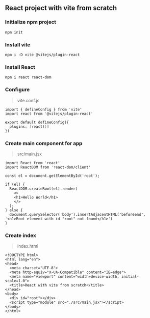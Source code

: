 ## React project with vite from scratch
### Initialize npm project
```
npm init
```

### Install vite
```
npm i -D vite @vitejs/plugin-react
```

### Install React
```
npm i react react-dom
```

### Configure
> vite.conf.js
```
import { defineConfig } from 'vite'
import react from '@vitejs/plugin-react'

export default defineConfig({
  plugins: [react()]
})
```
### Create main component for app
> src/main.jsx
```
import React from 'react'
import ReactDOM from 'react-dom/client'

const el = document.getElementById('root');

if (el) {
  ReactDOM.createRoot(el).render(
    <>
    <h1>Hello World</h1>
    </>
  );
} else {
  document.querySelector('body').insertAdjacentHTML('beforeend', '<h1>Root element with id "root" not found</h1>')
}
```

### Create index
> index.html
```
<!DOCTYPE html>
<html lang="en">
<head>
  <meta charset="UTF-8">
  <meta http-equiv="X-UA-Compatible" content="IE=edge">
  <meta name="viewport" content="width=device-width, initial-scale=1.0">
  <title>React with vite from scratch</title>
</head>
<body>
  <div id="root"></div>
  <script type="module" src="./src/main.jsx"></script>
</body>
</html>
```